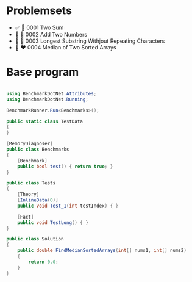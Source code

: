 
# Problemsets

- :white_check_mark: :green_heart: 0001 Two Sum
- :black_square_button: :yellow_heart: 0002 Add Two Numbers
- :black_square_button: :yellow_heart: 0003 Longest Substring Withjout Repeating Characters
- :black_square_button: :heart: 0004 Median of Two Sorted Arrays

# Base program

```csharp

using BenchmarkDotNet.Attributes;
using BenchmarkDotNet.Running;

BenchmarkRunner.Run<Benchmarks>();

public static class TestData
{
}

[MemoryDiagnoser]
public class Benchmarks
{
    [Benchmark]
    public bool test() { return true; }
}

public class Tests
{
    [Theory]
    [InlineData(0)]
    public void Test_1(int testIndex) { }

    [Fact]
    public void TestLong() { }
}

public class Solution
{
    public double FindMedianSortedArrays(int[] nums1, int[] nums2)
    {
        return 0.0;
    }
}

```